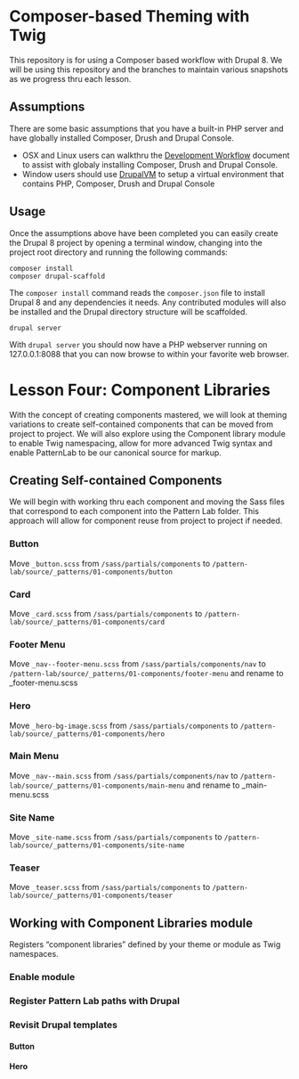 # Composer-based Theming with Twig
This repository is for using a Composer based workflow with Drupal 8.  We will be using this repository and the branches to maintain various snapshots as we progress thru each lesson.

## Assumptions
There are some basic assumptions that you have a built-in PHP server and have globally installed Composer, Drush and Drupal Console.
- OSX and Linux users can walkthru the [Development Workflow](https://github.com/chazchumley/component-training/blob/master/docs/developer-workflow.pdf) document to assist with globaly installing Composer, Drush and Drupal Console.
- Window users should use [DrupalVM](https://www.drupalvm.com/) to setup a virtual environment that contains PHP, Composer, Drush and Drupal Console

## Usage
Once the assumptions above have been completed you can easily create the Drupal 8 project by opening a terminal window, changing into the project root directory and running the following commands:

```
composer install
composer drupal-scaffold
```
The `composer install` command reads the `composer.json` file to install Drupal 8 and any dependencies it needs.  Any contributed modules will also be installed and the Drupal directory structure will be scaffolded.

```
drupal server
```
With `drupal server` you should now have a PHP webserver running on 127.0.0.1:8088 that you can now browse to within your favorite web browser.

# Lesson Four: Component Libraries
With the concept of creating components mastered, we will look at theming variations to create self-contained components that can be moved from project to project.  We will also explore using the Component library module to enable Twig namespacing, allow for more advanced Twig syntax and enable PatternLab to be our canonical source for markup.

## Creating Self-contained Components
We will begin with working thru each component and moving the Sass files that correspond to each component into the Pattern Lab folder.  This approach will allow for component reuse from project to project if needed.

### Button
Move `_button.scss` from `/sass/partials/components` to `/pattern-lab/source/_patterns/01-components/button`
### Card
Move `_card.scss` from `/sass/partials/components` to `/pattern-lab/source/_patterns/01-components/card`
### Footer Menu
Move `_nav--footer-menu.scss` from `/sass/partials/components/nav` to `/pattern-lab/source/_patterns/01-components/footer-menu` and rename to _footer-menu.scss
### Hero
Move `_hero-bg-image.scss` from `/sass/partials/components` to `/pattern-lab/source/_patterns/01-components/hero`
### Main Menu
Move `_nav--main.scss` from `/sass/partials/components/nav` to `/pattern-lab/source/_patterns/01-components/main-menu` and rename to _main-menu.scss
### Site Name
Move `_site-name.scss` from `/sass/partials/components` to `/pattern-lab/source/_patterns/01-components/site-name`
### Teaser
Move `_teaser.scss` from `/sass/partials/components` to `/pattern-lab/source/_patterns/01-components/teaser`

## Working with Component Libraries module
Registers “component libraries” defined by your theme or module as Twig namespaces.

### Enable module

### Register Pattern Lab paths with Drupal

### Revisit Drupal templates

#### Button

#### Hero
